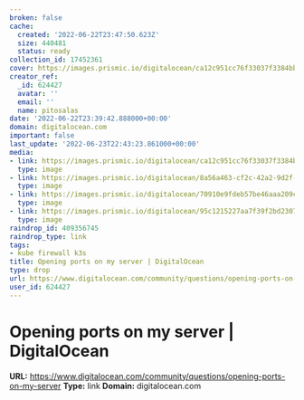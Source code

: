 ```yaml
---
broken: false
cache:
  created: '2022-06-22T23:47:50.623Z'
  size: 440481
  status: ready
collection_id: 17452361
cover: https://images.prismic.io/digitalocean/ca12c951cc76f33037f3384bba9942545d160d82_iaan_illo.jpg?auto=compress,format
creator_ref:
  _id: 624427
  avatar: ''
  email: ''
  name: pitosalas
date: '2022-06-22T23:39:42.888000+00:00'
domain: digitalocean.com
important: false
last_update: '2022-06-23T22:43:23.861000+00:00'
media:
- link: https://images.prismic.io/digitalocean/ca12c951cc76f33037f3384bba9942545d160d82_iaan_illo.jpg?auto=compress,format
  type: image
- link: https://images.prismic.io/digitalocean/8a56a463-cf2c-42a2-9d2f-9096c4218f30_HH4G-reference.jpg?auto=compress,format&rect=0,0,370,140&w=370&h=140
  type: image
- link: https://images.prismic.io/digitalocean/70910e9fdeb57be46aaa209ce8d9b4dc8e117fab_w4do2.jpg?auto=compress,format
  type: image
- link: https://images.prismic.io/digitalocean/95c1215227aa7f39f2bd23076de28feb969741c7_cloud.digitalocean.com_projects_63f9252f-652b-4645-9c0c-bee96f2bc503_resources_ic0ce81-2.png?auto=compress,format
  type: image
raindrop_id: 409356745
raindrop_type: link
tags:
- kube firewall k3s
title: Opening ports on my server | DigitalOcean
type: drop
url: https://www.digitalocean.com/community/questions/opening-ports-on-my-server
user_id: 624427
---
```


# Opening ports on my server | DigitalOcean

**URL:** https://www.digitalocean.com/community/questions/opening-ports-on-my-server
**Type:** link
**Domain:** digitalocean.com
